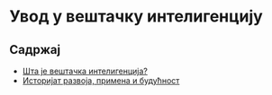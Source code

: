 # Увод у вештачку интелигенцију

## Садржај

* [Шта је вештачка интелигенција?](what_is_ai.md)
* [Историјат развоја, примена и будућност](history_ai.md)
